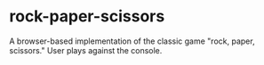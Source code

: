 # rock-paper-scissors
A browser-based implementation of the classic game "rock, paper, scissors." User plays against the console.
